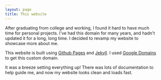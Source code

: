 ```yaml
---
layout: page
title: This website
---
```


After graduating from college and working, I found it hard to have much time for personal projects. I've had this domain for many years, and hadn't updated it for a long, long time. I decided to revamp my website to showcase more about me.

This website is built using [Github Pages](https://pages.github.com/) and [Jekyll](https://jekyllrb.com/). I used [Google Domains](https://domains.google/) to get this custom domain.

It was a breeze setting everything up! There was lots of documentation to help guide me, and now my website looks clean and loads fast.